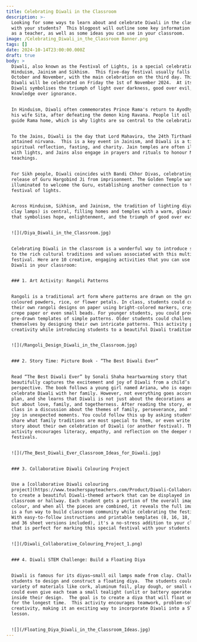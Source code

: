 ```yaml
---
title: Celebrating Diwali in the Classroom
description: >-
  Looking for some ways to learn about and celebrate Diwali in the classroom
  with your students?  This blogpost will outline some key information for you
  as a teacher, as well as some ideas you can use in your classroom.
image: /Celebrating_Diwali_in_the_Classroom Banner.png
tags: []
date: 2024-10-14T23:00:00.000Z
draft: true
body: >
  Diwali, also known as the Festival of Lights, is a special celebration in
  Hinduism, Jainism and Sikhism.  This five-day festival usually falls between
  October and November, with the main celebration on the third day. This year,
  Diwali will be celebrated on Friday the 1st of November 2024.  At its heart,
  Diwali symbolises the triumph of light over darkness, good over evil, and
  knowledge over ignorance.


  In Hinduism, Diwali often commemorates Prince Rama's return to Ayodhya with
  his wife Sita, after defeating the demon king Ravana. People lit oil lamps to
  guide Rama home, which is why lights are so central to the celebration.


  To the Jains, Diwali is the day that Lord Mahavira, the 24th Tirthankara,
  attained nirvana.  This is a key event in Jainism, and Diwali is a time for
  spiritual reflection, fasting, and charity. Jain temples are often illuminated
  with lights, and Jains also engage in prayers and rituals to honour Mahavira’s
  teachings.


  For Sikh people, Diwali coincides with Bandi Chhor Divas, celebrating the
  release of Guru Hargobind Ji from imprisonment. The Golden Temple was
  illuminated to welcome the Guru, establishing another connection to the
  festival of lights.


  Across Hinduism, Sikhism, and Jainism, the tradition of lighting diyas (small
  clay lamps) is central, filling homes and temples with a warm, glowing light
  that symbolises hope, enlightenment, and the triumph of good over evil.


  ![](/Diya_Diwali_in_the_Classroom.jpg)


  Celebrating Diwali in the classroom is a wonderful way to introduce students
  to the rich cultural traditions and values associated with this multi-faith
  festival. Here are 10 creative, engaging activities that you can use to mark
  Diwali in your classroom:


  ### 1. Art Activity: Rangoli Patterns


  Rangoli is a traditional art form where patterns are drawn on the ground using
  coloured powders, rice, or flower petals. In class, students could create
  their own rangoli designs on paper using bright-colored markers, crayons,
  crepe paper or even small beads. For younger students, you could provide
  pre-drawn templates of simple patterns. Older students could challenge
  themselves by designing their own intricate patterns. This activity promotes
  creativity while introducing students to a beautiful Diwali tradition. 


  ![](/Rangoli_Design_Diwali_in_the_Classroom.jpg)


  ### 2. Story Time: Picture Book - “The Best Diwali Ever”


  Read “The Best Diwali Ever” by Sonali Shaha heartwarming story that
  beautifully captures the excitement and joy of Diwali from a child’s
  perspective. The book follows a young girl named Ariana, who is eager to
  celebrate Diwali with her family. However, not everything goes according to
  plan, and she learns that Diwali is not just about the decorations and sweets,
  but about love, family, and togetherness. After reading the story, engage the
  class in a discussion about the themes of family, perseverance, and finding
  joy in unexpected moments. You could follow this up by asking students to
  share what family traditions are most special to them, or even write a short
  story about their own celebration of Diwali (or another festival). This
  activity encourages literacy, empathy, and reflection on the deeper meaning of
  festivals.


  ![](/The_Best_Diwali_Ever_Classroom_Ideas_for_Diwali.jpg)


  ### 3. Collaborative Diwali Colouring Project 


  Use a [collaborative Diwali colouring
  project](https://www.teacherspayteachers.com/Product/Diwali-Collaborative-Art-Coloring-Project-12350575?st=8c96cf8840b170db84eb8c02aca3f937\&utm_source=My%20Blog\&utm_campaign=Diwali%20Blog%20Post)
  to create a beautiful Diwali-themed artwork that can be displayed in the
  classroom or hallway. Each student gets a portion of the overall image to
  colour, and when all the pieces are combined, it reveals the full image. This
  is a fun way to build classroom community while celebrating the festival. 
  With easy-to-follow instructions and printable templates (8, 16, 18, 25, 32
  and 36 sheet versions included), it's a no-stress addition to your classroom
  that is perfect for marking this special festival with your students.


  ![](/Diwali_Collaborative_Colouring_Project_1.png)


  ### 4. Diwali STEM Challenge: Build a Floating Diya


  Diwali is famous for its diyas—small oil lamps made from clay. Challenge your
  students to design and construct a floating diya.  The students could use a
  variety of materials like cork, aluminum foil, play dough, or small cups. You
  could even give each team a small tealight (unlit or battery operated) to fit
  inside their design.  The goal is to create a diya that will float on water
  for the longest time.  This activity encourages teamwork, problem-solving, and
  creativity, making it an exciting way to incorporate Diwali into a STEM
  lesson.


  ![](/Floating_Diya_Diwali_in_the_Classroom_Ideas.jpg)
---
```


